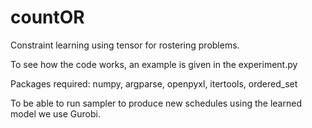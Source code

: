 # countOR
Constraint learning using tensor for rostering problems.

To see how the code works, an example is given in the experiment.py

Packages required: numpy, argparse, openpyxl, itertools, ordered_set

To be able to run sampler to produce new schedules using the learned model we use Gurobi.
